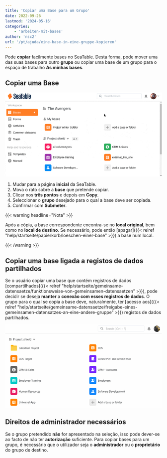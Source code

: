 ```yaml
---
title: 'Copiar uma Base para um Grupo'
date: 2022-09-26
lastmod: '2024-05-16'
categories:
    - 'arbeiten-mit-bases'
author: 'nsc2'
url: '/pt/ajuda/eine-base-in-eine-gruppe-kopieren'
---
```


Pode **copiar** facilmente bases no SeaTable. Desta forma, pode mover uma das suas bases para outro **grupo** ou copiar uma base de um grupo para o espaço de trabalho **As minhas bases**.

## Copiar uma Base

![Copiar uma Base para um Grupo](images/copy-base-to-group.gif)

1. Mudar para a página **inicial** da SeaTable.
2. Mova o rato sobre a **base** que pretende copiar.
3. Clicar nos **três pontos** e depois em **Copy**.
4. Seleccionar o **grupo** desejado para o qual a base deve ser copiada.
5. Confirmar com **Submeter**.

{{< warning  headline="Nota" >}}

Após a cópia, a base correspondente encontra-se no **local original**, bem como no **local de destino**. Se necessário, pode então [apagar]({{< relref "help/startseite/papierkorb/loeschen-einer-base" >}}) a base num local.

{{< /warning >}}

## Copiar uma base ligada a registos de dados partilhados

Se o usuário copiar uma base que contém registros de dados [compartilhados]({{< relref "help/startseite/gemeinsame-datensaetze/funktionsweise-von-gemeinsamen-datensaetzen" >}}), pode decidir se deseja **manter** a **conexão com esses registros de dados**. O grupo para o qual se copia a base deve, naturalmente, ter [acesso aos]({{< relref "help/startseite/gemeinsame-datensaetze/freigabe-eines-gemeinsamen-datensatzes-an-eine-andere-gruppe" >}}) registos de dados partilhados.

![Manter a ligação ao conjunto de dados comum ao copiar uma base](images/Retain-link-to-common-dataset-when-copying-a-base.gif)

## Direitos de administrador necessários

Se o grupo pretendido **não** for apresentado na seleção, isso pode dever-se ao facto de não ter **autorização** suficiente. Para copiar bases para um grupo, é necessário que o utilizador seja o **administrador** ou o **proprietário** do grupo de destino.

